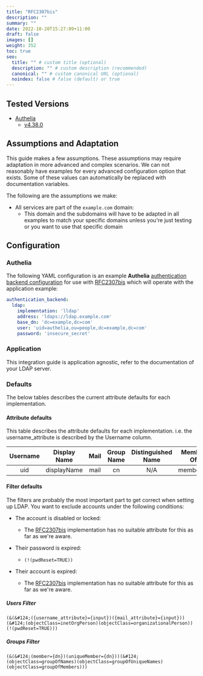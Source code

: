 ```yaml
---
title: "RFC2307bis"
description: ""
summary: ""
date: 2022-10-20T15:27:09+11:00
draft: false
images: []
weight: 352
toc: true
seo:
  title: "" # custom title (optional)
  description: "" # custom description (recommended)
  canonical: "" # custom canonical URL (optional)
  noindex: false # false (default) or true
---
```


## Tested Versions

* [Authelia]
  * [v4.38.0](https://github.com/authelia/authelia/releases/tag/v4.38.0)

## Assumptions and Adaptation

This guide makes a few assumptions. These assumptions may require adaptation in more advanced and complex scenarios. We
can not reasonably have examples for every advanced configuration option that exists. Some of these values can
automatically be replaced with documentation variables.

The following are the assumptions we make:

* All services are part of the `example.com` domain:
  * This domain and the subdomains will have to be adapted in all examples to match your specific domains unless you're
    just testing or you want to use that specific domain

## Configuration

### Authelia

The following YAML configuration is an example __Authelia__ [authentication backend configuration] for use with [RFC2307bis] which will operate with the application example:

```yaml {title="configuration.yml"}
authentication_backend:
  ldap:
    implementation: 'lldap'
    address: 'ldaps://ldap.example.com'
    base_dn: 'dc=example,dc=com'
    user: 'uid=authelia,ou=people,dc=example,dc=com'
    password: 'insecure_secret'
```

### Application

This integration guide is application agnostic, refer to the documentation of your LDAP server.

### Defaults

The below tables describes the current attribute defaults for each implementation.

#### Attribute defaults

This table describes the attribute defaults for each implementation. i.e. the username_attribute is described by the
Username column.

|    Username    | Display Name | Mail | Group Name | Distinguished Name | Member Of |
|:--------------:|:------------:|:----:|:----------:|:------------------:|:---------:|
|      uid       | displayName  | mail |     cn     |        N/A         | memberOf  |


#### Filter defaults

The filters are probably the most important part to get correct when setting up LDAP. You want to exclude accounts under
the following conditions:

- The account is disabled or locked:
  - The [RFC2307bis] implementation has no suitable attribute for this as far as we're aware.

- Their password is expired:
  - `(!(pwdReset=TRUE))`

- Their account is expired:
  - The [RFC2307bis] implementation has no suitable attribute for this as far as we're aware.

##### Users Filter
```text
(&(&#124;({username_attribute}={input})({mail_attribute}={input}))(&#124;(objectClass=inetOrgPerson)(objectClass=organizationalPerson))(!(pwdReset=TRUE)))
```

##### Groups Filter
```text
(&(&#124;(member={dn})(uniqueMember={dn}))(&#124;(objectClass=groupOfNames)(objectClass=groupOfUniqueNames)(objectClass=groupOfMembers)))
```

[Authelia]: https://www.authelia.com
[RFC2307bis]: https://datatracker.ietf.org/doc/html/draft-howard-rfc2307bis-02
[authentication backend configuration]: ../../../configuration/first-factor/ldap.md
